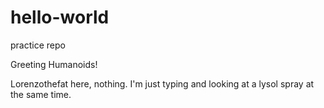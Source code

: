 # hello-world
practice repo

Greeting Humanoids!

Lorenzothefat here, nothing. I'm just typing and looking at a lysol spray at the same time.
